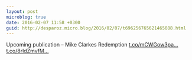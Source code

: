 ```yaml
---
layout: post
microblog: true
date: 2016-02-07 11:58 +0300
guid: http://desparoz.micro.blog/2016/02/07/t696256765621465088.html
---
```

Upcoming publication – Mike Clarkes Redemption [t.co/mCWGow3pa...](https://t.co/mCWGow3paU) [t.co/8rldZmvfM...](https://t.co/8rldZmvfMG)
